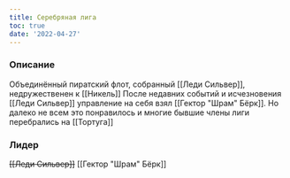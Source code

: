 ```yaml
---
title: Серебряная лига
toc: true
date: '2022-04-27'
---
```


### Описание
Объединённый пиратский флот, собранный [[Леди Сильвер]], недружественен к [[Никель]]
После недавних событий и исчезновения [[Леди Сильвер]] управление на себя взял [[Гектор "Шрам" Бёрк]]. Но далеко не всем это понравилось и многие бывшие члены лиги перебрались на [[Тортуга]]

### Лидер
~~[[Леди Сильвер]]~~
[[Гектор "Шрам" Бёрк]]